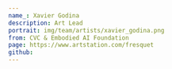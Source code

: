 ```yaml
---
name_: Xavier Godina
description: Art Lead
portrait: img/team/artists/xavier_godina.png
from: CVC & Embodied AI Foundation
page: https://www.artstation.com/fresquet
github:
---
```

